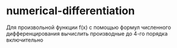# numerical-differentiation
Для произвольной функции f(x) с помощью формул численного дифференцирования вычислить производные до 4-го порядка включительно
